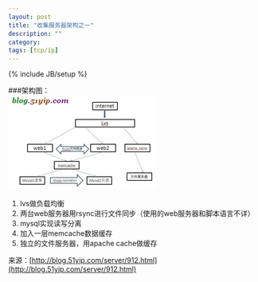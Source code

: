 ```yaml
---
layout: post
title: "收集服务器架构之一"
description: ""
category:
tags: [tcp/ip]
---
```

{% include JB/setup %}     

###架构图：     
![架构图](https://raw.githubusercontent.com/arkulo56/arkulo56.github.com/master/images/architecture/1.jpg)       


1. lvs做负载均衡
2. 两台web服务器用rsync进行文件同步（使用的web服务器和脚本语言不详）
3. mysql实现读写分离
4. 加入一层memcache数据缓存
5. 独立的文件服务器，用apache cache做缓存 

来源：[http://blog.51yip.com/server/912.html](http://blog.51yip.com/server/912.html)